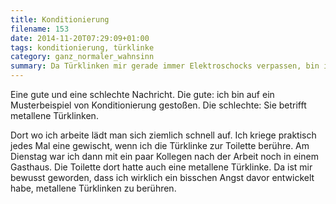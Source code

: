```yaml
---
title: Konditionierung
filename: 153
date: 2014-11-20T07:29:09+01:00
tags: konditionierung, türklinke
category: ganz_normaler_wahnsinn
summary: Da Türklinken mir gerade immer Elektroschocks verpassen, bin ich darauf konditioniert worden, Türklinken zu meiden.
---
```


Eine gute und eine schlechte Nachricht. Die gute: ich bin auf ein Musterbeispiel von Konditionierung gestoßen. Die schlechte: Sie betrifft metallene Türklinken.

Dort wo ich arbeite lädt man sich ziemlich schnell auf. Ich kriege praktisch jedes Mal eine gewischt, wenn ich die Türklinke zur Toilette berühre. Am Dienstag war ich dann mit ein paar Kollegen nach der Arbeit noch in einem Gasthaus. Die Toilette dort hatte auch eine metallene Türklinke. Da ist mir bewusst geworden, dass ich wirklich ein bisschen Angst davor entwickelt habe, metallene Türklinken zu berühren.
